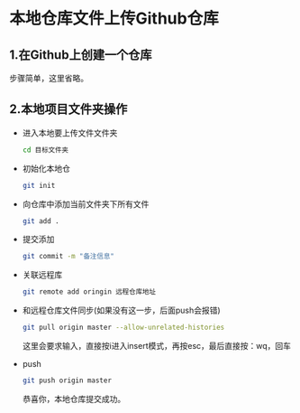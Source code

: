 # 本地仓库文件上传Github仓库

## 1.在Github上创建一个仓库

步骤简单，这里省略。

## 2.本地项目文件夹操作

- 进入本地要上传文件文件夹

  ```bash
  cd 目标文件夹
  ```

- 初始化本地仓

  ```bash
  git init
  ```

- 向仓库中添加当前文件夹下所有文件

  ```bash
  git add .
  ```

- 提交添加

  ```bash
  git commit -m "备注信息"
  ```

- 关联远程库

  ```bash
  git remote add oringin 远程仓库地址
  ```

- 和远程仓库文件同步(如果没有这一步，后面push会报错)

  ```bash
  git pull origin master --allow-unrelated-histories
  ```

  这里会要求输入，直接按i进入insert模式，再按esc，最后直接按：wq，回车

- push

  ```bash
  git push origin master
  ```

  恭喜你，本地仓库提交成功。

  